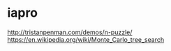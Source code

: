 # iapro
http://tristanpenman.com/demos/n-puzzle/
https://en.wikipedia.org/wiki/Monte_Carlo_tree_search
